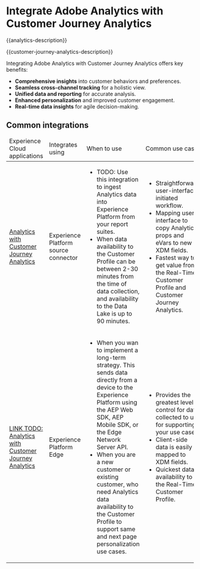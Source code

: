 ---
---

# Integrate Adobe Analytics with Customer Journey Analytics

{{analytics-description}}

{{customer-journey-analytics-description}}

Integrating Adobe Analytics with Customer Journey Analytics offers key benefits:

+ **Comprehensive insights** into customer behaviors and preferences.
+ **Seamless cross-channel tracking** for a holistic view.
+ **Unified data and reporting** for accurate analysis.
+ **Enhanced personalization** and improved customer engagement.
+ **Real-time data insights** for agile decision-making.

## Common integrations

<table>
    <thead>
        <tr>
            <td>Experience Cloud applications</td>
            <td>Integrates using</td>
            <td>When to use</td>
            <td>Common use cases</td>
        </tr>
    </thead>
    <tbody>
        <tr>
            <td><a href="../../integrations/tutorials/analytics-customer-journey-analytics/experience-platform-source-connector.md" target="_blank" rel="noreferrer">Analytics with Customer Journey Analytics</a></td>
            <td>Experience Platform source connector</td>
            <td>
                <ul>
                    <li>TODO: Use this integration to ingest Analytics data into Experience Platform from your report suites.</li>
                    <li>When data availability to the Customer Profile can be between 2-30 minutes from the time of data collection, and availability to the Data Lake is up to 90 minutes.</li>
                </ul>
            </td>
            <td>
                <ul>
                    <li>Straightforward, user-interface initiated workflow.</li>
                    <li>Mapping user-interface to copy Analytics props and eVars to new XDM fields.</li>
                    <li>Fastest way to get value from the Real-Time Customer Profile and Customer Journey Analytics.</li>
                </ul>
            </td>
        </tr>
        <tr>
            <td><a href="https://www.adobe.com/" target="_blank" rel="noreferrer">LINK TODO: Analytics with Customer Journey Analytics</a></td>
            <td>Experience Platform Edge</td>
            <td>
                <ul>
                    <li>When you wan to implement a long-term strategy. This sends data directly from a device to the Experience Platform using the AEP Web SDK, AEP Mobile SDK, or the Edge Network Server API.</li>
                    <li>When you are a new customer or existing customer, who need Analytics data availability to the Customer Profile to support same and next page personalization use cases.</li>
                </ul>
            </td>
            <td>
                <ul>
                    <li>Provides the greatest level of control for data collected to use for supporting your use cases.</li>
                    <li>Client-side data is easily mapped to XDM fields.</li>
                    <li>Quickest data availability to the Real-Time Customer Profile.</li>
                </ul>
            </td>
        </tr>  
    </tbody>          
</table>
